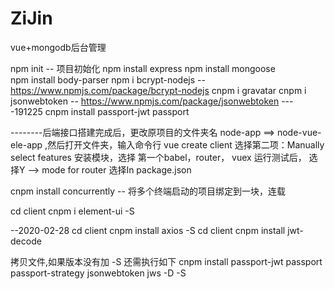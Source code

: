 # ZiJin
vue+mongodb后台管理

npm init     -- 项目初始化
npm install express
npm install mongoose    
npm install body-parser
npm i bcrypt-nodejs   -- https://www.npmjs.com/package/bcrypt-nodejs
cnpm i gravatar
cnpm i jsonwebtoken  -- https://www.npmjs.com/package/jsonwebtoken
----191225
cnpm install  passport-jwt passport

--------后端接口搭建完成后，更改原项目的文件夹名 node-app ==> node-vue-ele-app ,然后打开文件夹，输入命令行
vue create client
选择第二项：Manually select features
       安装模块，选择 第一个babel，router， vuex
运行测试后，
       选择Y  --> mode for router 
选择In package.json

cnpm install concurrently   -- 将多个终端启动的项目绑定到一块，连载

cd client   cnpm i element-ui -S

--2020-02-28
cd client  cnpm install axios -S
cd client  cnpm install jwt-decode


拷贝文件,如果版本没有加 -S 还需执行如下
cnpm install  passport-jwt passport passport-strategy jsonwebtoken  jws  -D -S
